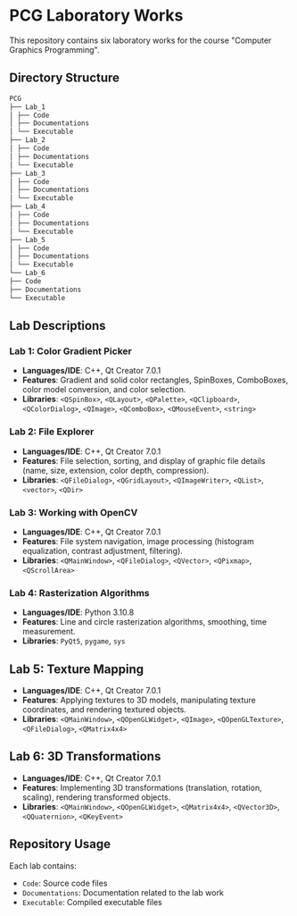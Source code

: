 # PCG Laboratory Works

This repository contains six laboratory works for the course "Computer Graphics Programming".

## Directory Structure

``` Bash
PCG
├── Lab_1
│ ├── Code
│ ├── Documentations
│ └── Executable
├── Lab_2
│ ├── Code
│ ├── Documentations
│ └── Executable
├── Lab_3
│ ├── Code
│ ├── Documentations
│ └── Executable
├── Lab_4
│ ├── Code
│ ├── Documentations
│ └── Executable
├── Lab_5
│ ├── Code
│ ├── Documentations
│ └── Executable
└── Lab_6
├── Code
├── Documentations
└── Executable
```
## Lab Descriptions

### Lab 1: Color Gradient Picker
- **Languages/IDE**: C++, Qt Creator 7.0.1
- **Features**: Gradient and solid color rectangles, SpinBoxes, ComboBoxes, color model conversion, and color selection.
- **Libraries**: `<QSpinBox>`, `<QLayout>`, `<QPalette>`, `<QClipboard>`, `<QColorDialog>`, `<QImage>`, `<QComboBox>`, `<QMouseEvent>`, `<string>`

### Lab 2: File Explorer
- **Languages/IDE**: C++, Qt Creator 7.0.1
- **Features**: File selection, sorting, and display of graphic file details (name, size, extension, color depth, compression).
- **Libraries**: `<QFileDialog>`, `<QGridLayout>`, `<QImageWriter>`, `<QList>`, `<vector>`, `<QDir>`

### Lab 3: Working with OpenCV
- **Languages/IDE**: C++, Qt Creator 7.0.1
- **Features**: File system navigation, image processing (histogram equalization, contrast adjustment, filtering).
- **Libraries**: `<QMainWindow>`, `<QFileDialog>`, `<QVector>`, `<QPixmap>`, `<QScrollArea>`

### Lab 4: Rasterization Algorithms
- **Languages/IDE**: Python 3.10.8
- **Features**: Line and circle rasterization algorithms, smoothing, time measurement.
- **Libraries**: `PyQt5`, `pygame`, `sys`

## Lab 5: Texture Mapping
- **Languages/IDE**: C++, Qt Creator 7.0.1
- **Features**: Applying textures to 3D models, manipulating texture coordinates, and rendering textured objects.
- **Libraries**: `<QMainWindow>`, `<QOpenGLWidget>`, `<QImage>`, `<QOpenGLTexture>`, `<QFileDialog>`, `<QMatrix4x4>`

## Lab 6: 3D Transformations
- **Languages/IDE**: C++, Qt Creator 7.0.1
- **Features**: Implementing 3D transformations (translation, rotation, scaling), rendering transformed objects.
- **Libraries**: `<QMainWindow>`, `<QOpenGLWidget>`, `<QMatrix4x4>`, `<QVector3D>`, `<QQuaternion>`, `<QKeyEvent>`

## Repository Usage

Each lab contains:
- `Code`: Source code files
- `Documentations`: Documentation related to the lab work
- `Executable`: Compiled executable files

